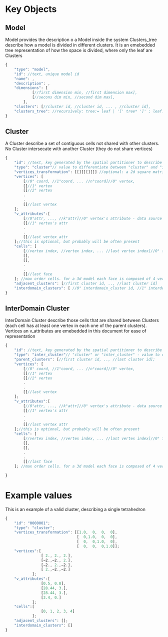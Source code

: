 
# Key Objects

## Model

Model provides the description o a Model inside the system
Clusters_tree describe how a model is divided in different clusters. It is an emebedded tree representation of how the space is divided, where only the leaf are Clusters

```javascript
{
	"type": "model",
	"id": //text, unique model id
	"name": ,
	"description": ,
	"dimensions": [
			[//first dimension min, //first dimension max],
			[//secons dim min, //second dim max],
		],
	"clusters": [//cluster id, //cluster id, ... , //cluster id],
	"clusters_tree": //recursively: tree:= leaf | '[' tree* ']' ; leaf:= cluster id 
}
```

## Cluster
A Cluster describe a set of contiguous cells not shared with other clusters. No Cluster intersecate with another Cluster (they do not share vertices)

```javascript
{
	"id": //text, key generated by the spatial partitioner to describe the spatial position of this cluster
	"type": "cluster"// value to differentiate between "cluster" and "inter_cluster" 
	"vertices_transformation": [[][][][]] //optional: a 2d square matrix of (#model_dimensions + 1) rows/colums, used to transform the vertices to the global model coords system. if it is the identity matrix it can be omitted (this happens when there is no transformation when building the clusters from the model)
	"vertices": [
		[//0° coord, //1°coord, ... //n°coord]//0° vertex,
		[]//1° vertex
		[]//2° vertex
		.
		.
		[]//last vertex
	];
	"v_attributes":[
		[//0°attr, ..., //k°attr]//0° vertex's attribute - data source dependent - could be a color, density
		[]//1° vertex's attr
		.
		.
		[]//last vertex attr
	];//this is optional, but probably will be often present
	"cells": [
		[//vertex index, //vertex index, ... //last vertex index]//0° face, 
		[],
		[],
		.
		.
		[]//last face
	]; //max order cells. for a 3d model each face is composed of 4 veritices
	"adjacent_clusters": [//first cluster id, .., //last cluster id]	//how to define an adjacent cluster? simpler answer: an adjacent cluster share a cell with this cluster 
	"interdomain_clusters": [ //0° interdomain_cluster id, //1° interdomain_cluster id , .., //last interdomain cluster id] // this attribute exists to describe the cells that lie between two or more clusters
}
```

## InterDomain Cluster

InterDomain Cluster describe those cells that are shared between Clusters (each cell has at least one vertex in each one of the parent clusters). Vertices an v_attributes are emebedded in this document for ease of representation 

```javascript
{
	"id": //text, key generated by the spatial partitioner to describe the parents of this cluster
	"type": "inter_cluster"// "cluster" or "inter_cluster" - value to differentiate between schema
	"parent_clusters": [//first cluster id, .., //last cluster id];
	"vertices": [
		[//0° coord, //1°coord, ... //n°coord]//0° vertex,
		[]//1° vertex
		[]//2° vertex
		.
		.
		[]//last vertex
	];
	"v_attributes":[
		[//0°attr, ..., //k°attr]//0° vertex's attribute - data source dependent - could be a color, density
		[]//1° vertex's attr
		.
		.
		[]//last vertex attr
	];//this is optional, but probably will be often present
	"cells": [
		[//vertex index, //vertex index, ... //last vertex index]//0° face, 
		[],
		[],
		.
		.
		[]//last face
	]; //max order cells. for a 3d model each face is composed of 4 veritices

}
```

# Example values

This is an example of a valid cluster, describing a single tetrahedron

```javascript
{
	"id": "0000001";
	"type": "cluster"; 
	"vertices_transformation": [[1.0,  0,  0,  0],
	 							[  0,1.0,  0,  0],
	 							[  0,  0,1.0,  0],
	 							[  0,  0,  0,1.0]];
	"vertices":[
				[ 2., 2., 2.],
    			[−2.,−2., 2.],
    			[−2., 2.,−2.],
   				[ 2.,−2.,−2.]
   			];
	"v_attributes":[
				[0.5, 0.8],
				[28.44, 3.],
				[28.44, 3.],
				[3.4, 0.]
			];
	"cells":[
				[0, 1, 2, 3, 4]
			];
	"adjacent_clusters": []; 
	"interdomain_clusters": []
}
```
